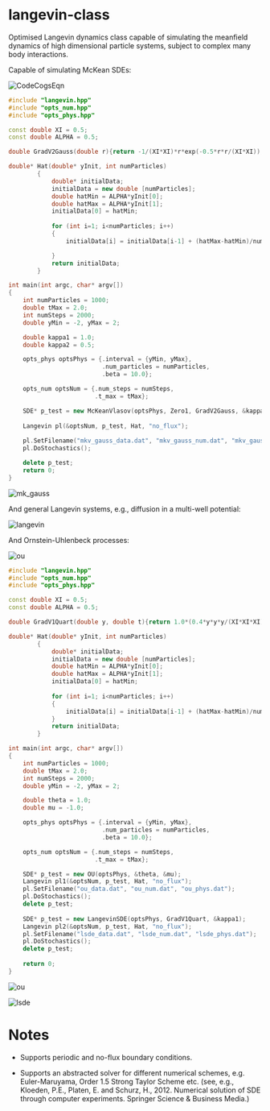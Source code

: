 # langevin-class

Optimised Langevin dynamics class capable of simulating the meanfield dynamics of high dimensional particle systems, subject to complex many body interactions.

Capable of simulating McKean SDEs:

![CodeCogsEqn](https://user-images.githubusercontent.com/28300876/154377984-c0008ce5-9b50-4450-b82b-271cdda54f87.svg)


```C++
#include "langevin.hpp"
#include "opts_num.hpp"
#include "opts_phys.hpp"

const double XI = 0.5;
const double ALPHA = 0.5; 

double GradV2Gauss(double r){return -1/(XI*XI)*r*exp(-0.5*r*r/(XI*XI));}

double* Hat(double* yInit, int numParticles)
        {
            double* initialData;
            initialData = new double [numParticles]; 
            double hatMin = ALPHA*yInit[0];
            double hatMax = ALPHA*yInit[1];
            initialData[0] = hatMin;
            
            for (int i=1; i<numParticles; i++)
            {
                initialData[i] = initialData[i-1] + (hatMax-hatMin)/numParticles;![CodeCogsEqn](https://user-images.githubusercontent.com/28300876/154377967-afa2d347-82ab-4cf2-af9c-7e256473ae6c.svg)

            }
            return initialData;
        }   

int main(int argc, char* argv[])
{
    int numParticles = 1000;
    double tMax = 2.0;  
    int numSteps = 2000;
    double yMin = -2, yMax = 2;    

    double kappa1 = 1.0;
    double kappa2 = 0.5;

    opts_phys optsPhys = {.interval = {yMin, yMax}, 
                          .num_particles = numParticles,
                          .beta = 10.0};                          

    opts_num optsNum = {.num_steps = numSteps, 
                        .t_max = tMax};   

    SDE* p_test = new McKeanVlasov(optsPhys, Zero1, GradV2Gauss, &kappa1, &kappa2);
    
    Langevin pl(&optsNum, p_test, Hat, "no_flux");    
    
    pl.SetFilename("mkv_gauss_data.dat", "mkv_gauss_num.dat", "mkv_gauss_phys.dat");
    pl.DoStochastics();

    delete p_test;
    return 0;
}
```
![mk_gauss](https://user-images.githubusercontent.com/28300876/154377050-fcd849d1-d485-44f0-899a-6710b514b5b3.gif)


And general Langevin systems, e.g., diffusion in a multi-well potential: 

![langevin](https://user-images.githubusercontent.com/28300876/154381585-09cdaac4-5122-463c-8a12-d9b0fc2fc026.svg)

And Ornstein-Uhlenbeck processes:

![ou](https://user-images.githubusercontent.com/28300876/154378187-4ea06cd5-482a-4596-8a21-fba6841baabc.svg)


```C++
#include "langevin.hpp"
#include "opts_num.hpp"
#include "opts_phys.hpp"

const double XI = 0.5;
const double ALPHA = 0.5; 

double GradV1Quart(double y, double t){return 1.0*(0.4*y*y*y/(XI*XI*XI)-1.0*y/XI);}

double* Hat(double* yInit, int numParticles)
        {
            double* initialData;
            initialData = new double [numParticles]; 
            double hatMin = ALPHA*yInit[0];
            double hatMax = ALPHA*yInit[1];
            initialData[0] = hatMin;
            
            for (int i=1; i<numParticles; i++)
            {
                initialData[i] = initialData[i-1] + (hatMax-hatMin)/numParticles;
            }
            return initialData;
        }

int main(int argc, char* argv[])
{
    int numParticles = 1000;
    double tMax = 2.0;  
    int numSteps = 2000;
    double yMin = -2, yMax = 2;    

    double theta = 1.0;
    double mu = -1.0;

    opts_phys optsPhys = {.interval = {yMin, yMax}, 
                          .num_particles = numParticles,
                          .beta = 10.0};                          

    opts_num optsNum = {.num_steps = numSteps, 
                        .t_max = tMax};   

    SDE* p_test = new OU(optsPhys, &theta, &mu);
    Langevin pl1(&optsNum, p_test, Hat, "no_flux");    
    pl.SetFilename("ou_data.dat", "ou_num.dat", "ou_phys.dat");
    pl.DoStochastics();
    delete p_test;
    
    SDE* p_test = new LangevinSDE(optsPhys, GradV1Quart, &kappa1);
    Langevin pl2(&optsNum, p_test, Hat, "no_flux");    
    pl.SetFilename("lsde_data.dat", "lsde_num.dat", "lsde_phys.dat");
    pl.DoStochastics();
    delete p_test;
    
    return 0;
}
```

![ou](https://user-images.githubusercontent.com/28300876/154378720-5797bdd4-3605-42e9-b778-dd926990ec4c.gif)

![lsde](https://user-images.githubusercontent.com/28300876/154381326-cb9feaee-652e-4e83-a1ee-ae37b53f9b6c.gif)

# Notes

- Supports periodic and no-flux boundary conditions.

- Supports an abstracted solver for different numerical schemes, e.g. Euler-Maruyama, Order 1.5 Strong Taylor Scheme etc. (see, e.g., Kloeden, P.E., Platen, E. and Schurz, H., 2012. Numerical solution of SDE through computer experiments. Springer Science & Business Media.)
